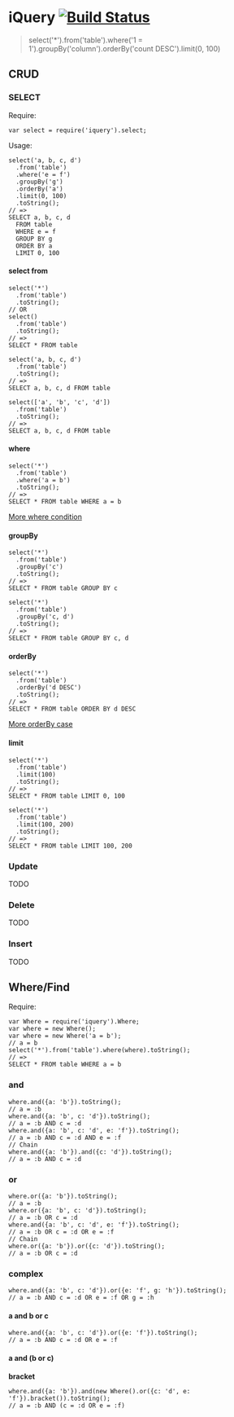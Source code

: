 iQuery [![Build Status](https://travis-ci.org/JacksonTian/iquery.png?branch=master)](https://travis-ci.org/JacksonTian/iquery)
=====
> select('*').from('table').where('1 = 1').groupBy('column').orderBy('count DESC').limit(0, 100)

## CRUD
### SELECT
Require:

```
var select = require('iquery').select;
```  
Usage:

```
select('a, b, c, d')
  .from('table')
  .where('e = f')
  .groupBy('g')
  .orderBy('a')
  .limit(0, 100)
  .toString();
// =>
SELECT a, b, c, d
  FROM table
  WHERE e = f
  GROUP BY g
  ORDER BY a
  LIMIT 0, 100
```

#### select from
```
select('*')
  .from('table')
  .toString();
// OR
select()
  .from('table')
  .toString();
// =>
SELECT * FROM table

select('a, b, c, d')
  .from('table')
  .toString();
// =>
SELECT a, b, c, d FROM table

select(['a', 'b', 'c', 'd'])
  .from('table')
  .toString();
// =>
SELECT a, b, c, d FROM table
```

#### where
```
select('*')
  .from('table')
  .where('a = b')
  .toString();
// =>
SELECT * FROM table WHERE a = b
```
[More where condition]()

#### groupBy
```
select('*')
  .from('table')
  .groupBy('c')
  .toString();
// =>
SELECT * FROM table GROUP BY c

select('*')
  .from('table')
  .groupBy('c, d')
  .toString();
// =>
SELECT * FROM table GROUP BY c, d
```

#### orderBy
```
select('*')
  .from('table')
  .orderBy('d DESC')
  .toString();
// =>
SELECT * FROM table ORDER BY d DESC
```
[More orderBy case]()

#### limit
```
select('*')
  .from('table')
  .limit(100)
  .toString();
// =>
SELECT * FROM table LIMIT 0, 100

select('*')
  .from('table')
  .limit(100, 200)
  .toString();
// =>
SELECT * FROM table LIMIT 100, 200
```

### Update
TODO
### Delete
TODO
### Insert
TODO

## Where/Find
Require:

```
var Where = require('iquery').Where;
var where = new Where();
var where = new Where('a = b');
// a = b
select('*').from('table').where(where).toString();
// =>
SELECT * FROM table WHERE a = b
```
### and
```
where.and({a: 'b'}).toString();
// a = :b
where.and({a: 'b', c: 'd'}).toString();
// a = :b AND c = :d
where.and({a: 'b', c: 'd', e: 'f'}).toString();
// a = :b AND c = :d AND e = :f
// Chain
where.and({a: 'b'}).and({c: 'd'}).toString();
// a = :b AND c = :d
```
### or
```
where.or({a: 'b'}).toString();
// a = :b
where.or({a: 'b', c: 'd'}).toString();
// a = :b OR c = :d
where.and({a: 'b', c: 'd', e: 'f'}).toString();
// a = :b OR c = :d OR e = :f
// Chain
where.or({a: 'b'}).or({c: 'd'}).toString();
// a = :b OR c = :d
```
### complex
```
where.and({a: 'b', c: 'd'}).or({e: 'f', g: 'h'}).toString();
// a = :b AND c = :d OR e = :f OR g = :h
```

#### a and b or c
```
where.and({a: 'b', c: 'd'}).or({e: 'f'}).toString();
// a = :b AND c = :d OR e = :f
```
#### a and (b or c)
__bracket__

```
where.and({a: 'b'}).and(new Where().or({c: 'd', e: 'f'}).bracket()).toString();
// a = :b AND (c = :d OR e = :f)
```
